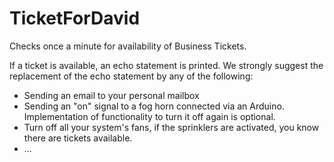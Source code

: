 # TicketForDavid

Checks once a minute for availability of Business Tickets.

If a ticket is available, an echo statement is printed. We strongly suggest the replacement of the echo statement by any of the following:
- Sending an email to your personal mailbox
- Sending an "on" signal to a fog horn connected via an Arduino. Implementation of functionality to turn it off again is optional.
- Turn off all your system's fans, if the sprinklers are activated, you know there are tickets available.
- ...

